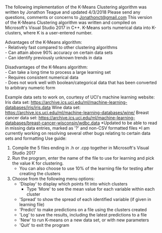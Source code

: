 

The following implementation of the K-Means Clustering algorithm was written by Jonathon Teague and updated 4/3/2018
Please send any questions, comments or concerns to Jonathonct@gmail.com
This version of the K-Means Clustering algorithm was written and compiled on Microsoft's Visual Studio 2017 in C++. K-Means sorts numerical data into K-clusters, where K is a user-entered number.

Advantages of the K-Means algorithm: </br >
    - Relatively fast compared to other clustering algorithms </br >
    - Can attain above 90% accuracy on certain data sets </br >
    - Can identify previously unknown trends in data </br >

Disadvantages of the K-Means algorithm: </br >
    - Can take a long time to process a large learning set </br >
    - Requires consistent numerical data </br >
    - Does not work well with boolean/categorical data that has been converted to arbitrary numeric form </br >


Example data sets to work on, courtesy of UCI's machine learning website:
Iris data set: https://archive.ics.uci.edu/ml/machine-learning-databases/iris/iris.data
Wine data set: https://archive.ics.uci.edu/ml/machine-learning-databases/wine/
Breast cancer data set: https://archive.ics.uci.edu/ml/machine-learning-databases/breast-cancer-wisconsin/wdbc.data
*Updated to be able to read in missing data entries, marked as '?' and non-CSV formatted files
*I am currently working on resolving several other bugs relating to certain data sets and formatting
Use guide:

   1. Compile the 5 files ending in .h or .cpp together in Microsoft's Visual Studio 2017
   2. Run the program, enter the name of the file to use for learning and pick the value K for clustering.
        - You can also choose to use 10% of the learning file for testing after creating the clusters
   3. Choose from the following menu options:
        - 'Display' to display which points fit into which clusters
            - Type 'More' to see the mean value for each variable within each cluster
        - 'Spread' to show the spread of each identified variable (if given in learning file)
        - 'Predict' to make predictions on a file using the clusters created
        - 'Log' to save the results, including the latest predictions to a file
        - 'New' to run K-means on a new data set, or with new parameters
        - 'Quit' to exit the program
